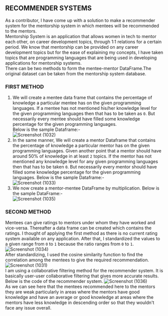 ## RECOMMENDER SYSTEMS
As a contributor, I have come up with a solution to make a recommender system for the mentorship system in which mentees will be recommended to the mentors.  
Mentorship System is an application that allows women in tech to mentor each other, on career development topics, through 1:1 relations for a certain period. We know that mentorship can be provided on any career development topics but for the ease of explaining my concepts, I have taken topics that are programming languages that are being used in developing applications for mentorship systems.   
There can be two methods to form the mentee-mentor DataFrame.The original dataset can be taken from the mentorship system database.
### FIRST METHOD
1. We will create a mentee data frame that contains the percentage of knowledge a particular mentee has on the given programming languages. If a mentee has not mentioned his/her knowledge level for the given programming languages then that has to be taken as `0`. But necessarily every mentee should have filled some knowledge percentage for the given programming languages.   
Below is the sample Dataframe:-   
![Screenshot (1032)](https://user-images.githubusercontent.com/48198809/97035787-79e74c80-1584-11eb-86bd-6970f54bca9a.png)
2.  In the same manner, We will create a mentor Dataframe that contains the percentage of knowledge a particular mentor has on the given programming languages. Given another point that a mentor should have around 50% of knowledge in at least `2` topics. If the mentor has not mentioned any knowledge level for any given programming languages then that has to be taken `0`. But necessarily every mentor should have filled some knowledge percentage for the given programming languages. Below is the sample Dataframe:-    
![Screenshot (1033)](https://user-images.githubusercontent.com/48198809/97035869-98e5de80-1584-11eb-84a8-4c2910e58559.png)
3. We now create a mentor-mentee DataFrame by multiplication. Below is the sample DataFrame:-    
![Screenshot (1035)](https://user-images.githubusercontent.com/48198809/97035882-9edbbf80-1584-11eb-97bf-41109eef6c58.png)
### SECOND METHOD
Mentees can give ratings to mentors under whom they have worked and vice-versa. Thereafter a data frame can be created which contains the ratings.
I thought of applying the first method as there is no current rating system available on any application.
After that, I standardized the values to a given range from `0` to `1` because the ratio ranges from `0` to `1`.
![Screenshot (1034)](https://user-images.githubusercontent.com/48198809/97035875-9be0cf00-1584-11eb-8839-a511b8704622.png)   
After standardizing, I used the cosine similarity function to find the correlation among the mentees to give the required recommendation.
![Screenshot (1031)](https://user-images.githubusercontent.com/48198809/97035706-5ae8ba80-1584-11eb-889b-3a76500826c9.png)     
I am using a collaborative filtering method for the recommender system. It is basically user-user collaborative filtering that gives more accurate results. Below is the code of the recommender system.
![Screenshot (1036)](https://user-images.githubusercontent.com/48198809/97035893-a13e1980-1584-11eb-96c8-912dcfe84c8e.png)    
As we can see here that the mentees recommended here to the mentors they are weak particularly in areas where the mentors have good knowledge and have an average or good knowledge at areas where the mentors have less knowledge in descending order so that they wouldn't face any issue overall.